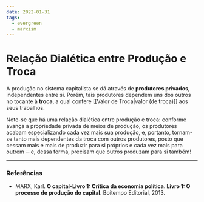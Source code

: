 ```yaml
---
date: 2022-01-31
tags:
  - evergreen
  - marxism
---
```

# Relação Dialética entre Produção e Troca
A produção no sistema capitalista se dá através de **produtores privados**, independentes entre si. Porém, tais produtores dependem uns dos outros no tocante à **troca**, a qual confere [[Valor de Troca|valor (de troca)]] aos seus trabalhos.

Note-se que há uma relação dialética entre produção e troca: conforme avança a propriedade privada de meios de produção, os produtores acabam especializando cada vez mais sua produção, e, portanto, tornam-se tanto mais dependentes da troca com outros produtores, posto que cessam mais e mais de produzir para si próprios e cada vez mais para outrem ─ e, dessa forma, precisam que outros produzam para si também!

---
### Referências
- MARX, Karl. **O capital-Livro 1: Crítica da economia política. Livro 1: O processo de produção do capital**. Boitempo Editorial, 2013.